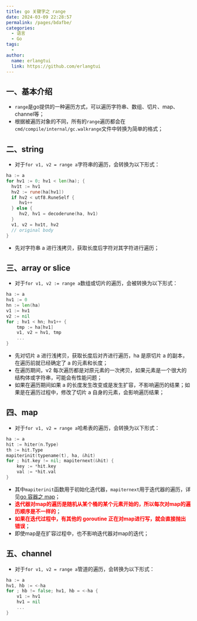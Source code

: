 ```yaml
---
title: go 关键字之 range
date: 2024-03-09 22:28:57
permalink: /pages/bdafbe/
categories:
  - 语言
  - Go
tags:
  - 
author: 
  name: erlangtui
  link: https://github.com/erlangtui
---
```


## 一、基本介绍
* `range`是go提供的一种遍历方式，可以遍历字符串、数组、切片、map、channel等；
* 根据被遍历对象的不同，所有的`range`遍历都会在`cmd/compile/internal/gc.walkrange`文件中转换为简单的格式；

## 二、string
* 对于`for v1, v2 = range a`字符串的遍历，会转换为以下形式：
```go
ha := a
for hv1 := 0; hv1 < len(ha); {
  hv1t := hv1
  hv2 := rune(ha[hv1])
  if hv2 < utf8.RuneSelf {
     hv1++
  } else {
     hv2, hv1 = decoderune(ha, hv1)
  }
  v1, v2 = hv1t, hv2
  // original body
}
```
* 先对字符串 a 进行浅拷贝，获取长度后字符对其字符进行遍历；

## 三、array or slice
* 对于`for v1, v2 := range a`数组或切片的遍历，会被转换为以下形式：
```go
ha := a
hv1 := 0
hn := len(ha)
v1 := hv1
v2 := nil
for ; hv1 < hn; hv1++ {
    tmp := ha[hv1]
    v1, v2 = hv1, tmp
    ...
}
```
* 先对切片 a 进行浅拷贝，获取长度后对齐进行遍历，ha 是原切片 a 的副本，在遍历前就已经确定了 a 的元素和长度；
* 在遍历期间，v2 每次遍历都是对原元素的一次拷贝，如果元素是一个很大的结构体或字符串，可能会有性能问题；
* 如果在遍历期间如果 a 的长度发生改变或是发生扩容，不影响遍历的结果；如果是在遍历过程中，修改了切片 a 自身的元素，会影响遍历结果；

## 四、map 
* 对于`for v1, v2 = range a`哈希表的遍历，会转换为以下形式：
```go
ha := a
hit := hiter(n.Type)
th := hit.Type
mapiterinit(typename(t), ha, &hit)
for ; hit.key != nil; mapiternext(&hit) {
    key := *hit.key
    val := *hit.val
}
```
* 其中`mapiterinit`函数用于初始化迭代器，`mapiternext`用于迭代器的遍历，详见[go 容器之 map](https://erlangtui.top/pages/93395a/#_11-mapiterinit)；
* <span style="color: red;">**迭代器对map的遍历是随机从某个桶的某个元素开始的，所以每次对map的遍历顺序是不一样的**</span>；
* <span style="color: red;">**如果在迭代过程中，有其他的 goroutine 正在对map进行写，就会直接抛出错误**</span>；
* 即使map是在扩容过程中，也不影响迭代器对map的迭代；

## 五、channel
* 对于`for v1, v2 = range a`管道的遍历，会转换为以下形式：
```go
ha := a
hv1, hb := <-ha
for ; hb != false; hv1, hb = <-ha {
    v1 := hv1
    hv1 = nil
    ...
}
```